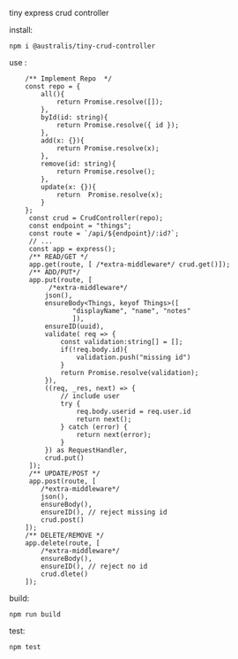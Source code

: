 tiny express crud controller

install:  

    npm i @australis/tiny-crud-controller

use : 
    
        /** Implement Repo  */
        const repo = {
            all(){
                return Promise.resolve([]);
            },
            byId(id: string){
                return Promise.resolve({ id });
            },
            add(x: {}){
                return Promise.resolve(x);
            },
            remove(id: string){
                return Promise.resolve();
            },
            update(x: {}){
                return  Promise.resolve(x);
            }
        };
         const crud = CrudController(repo);
         const endpoint = "things";
         const route = `/api/${endpoint}/:id?`;
         // ... 
         const app = express();
         /** READ/GET */
         app.get(route, [ /*extra-middleware*/ crud.get()]);         
         /** ADD/PUT*/
         app.put(route, [
              /*extra-middleware*/
             json(),
             ensureBody<Things, keyof Things>([
                    "displayName", "name", "notes"
                    ]),
             ensureID(uuid),
             validate( req => {                 
                 const validation:string[] = [];
                 if(!req.body.id){
                     validation.push("missing id")
                 }
                 return Promise.resolve(validation);
             }),
             ((req, _res, next) => {
                 // include user
                 try {
                     req.body.userid = req.user.id
                     return next();
                 } catch (error) {
                     return next(error);
                 }
             }) as RequestHandler,
             crud.put()
         ]);
         /** UPDATE/POST */
         app.post(route, [
            /*extra-middleware*/
            json(),
            ensureBody(),
            ensureID(), // reject missing id
            crud.post()
        ]);
        /** DELETE/REMOVE */
        app.delete(route, [
            /*extra-middleware*/
            ensureBody(),
            ensureID(), // reject no id            
            crud.dlete()
        ]);

build:

    npm run build

test: 

    npm test